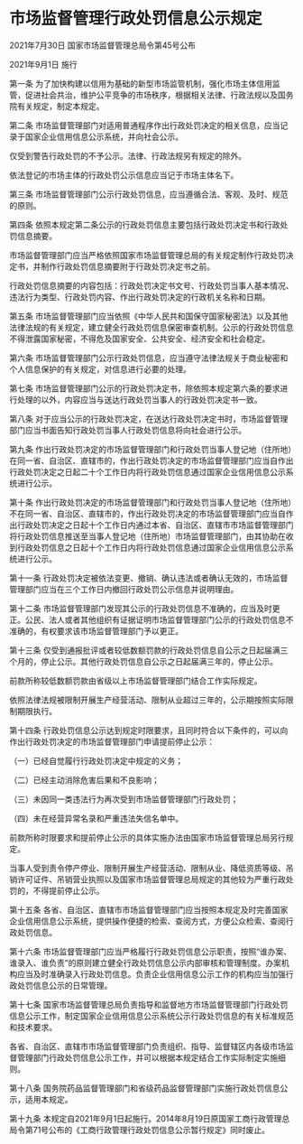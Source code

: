 # 市场监督管理行政处罚信息公示规定

2021年7月30日 国家市场监督管理总局令第45号公布

2021年9月1日 施行

第一条 为了加快构建以信用为基础的新型市场监管机制，强化市场主体信用监管，促进社会共治，维护公平竞争的市场秩序，根据相关法律、行政法规以及国务院有关规定，制定本规定。

第二条 市场监督管理部门对适用普通程序作出行政处罚决定的相关信息，应当记录于国家企业信用信息公示系统，并向社会公示。

仅受到警告行政处罚的不予公示。法律、行政法规另有规定的除外。

依法登记的市场主体的行政处罚公示信息应当记于市场主体名下。

第三条 市场监督管理部门公示行政处罚信息，应当遵循合法、客观、及时、规范的原则。

第四条 依照本规定第二条公示的行政处罚信息主要包括行政处罚决定书和行政处罚信息摘要。

市场监督管理部门应当严格依照国家市场监督管理总局的有关规定制作行政处罚决定书，并制作行政处罚信息摘要附于行政处罚决定书之前。

行政处罚信息摘要的内容包括：行政处罚决定书文号、行政处罚当事人基本情况、违法行为类型、行政处罚内容、作出行政处罚决定的行政机关名称和日期。

第五条 市场监督管理部门应当依照《中华人民共和国保守国家秘密法》以及其他法律法规的有关规定，建立健全行政处罚信息保密审查机制。公示的行政处罚信息不得泄露国家秘密，不得危及国家安全、公共安全、经济安全和社会稳定。

第六条 市场监督管理部门公示行政处罚信息，应当遵守法律法规关于商业秘密和个人信息保护的有关规定，对信息进行必要的处理。

第七条 市场监督管理部门公示的行政处罚决定书，除依照本规定第六条的要求进行处理的以外，内容应当与送达行政处罚当事人的行政处罚决定书一致。

第八条 对于应当公示的行政处罚决定，在送达行政处罚决定书时，市场监督管理部门应当书面告知行政处罚当事人行政处罚信息将向社会进行公示。

第九条 作出行政处罚决定的市场监督管理部门和行政处罚当事人登记地（住所地）在同一省、自治区、直辖市的，作出行政处罚决定的市场监督管理部门应当自作出行政处罚决定之日起二十个工作日内将行政处罚信息通过国家企业信用信息公示系统进行公示。

第十条 作出行政处罚决定的市场监督管理部门和行政处罚当事人登记地（住所地）不在同一省、自治区、直辖市的，作出行政处罚决定的市场监督管理部门应当自作出行政处罚决定之日起十个工作日内通过本省、自治区、直辖市市场监督管理部门将行政处罚信息推送至当事人登记地（住所地）市场监督管理部门，由其协助在收到行政处罚信息之日起十个工作日内将行政处罚信息通过国家企业信用信息公示系统进行公示。

第十一条 行政处罚决定被依法变更、撤销、确认违法或者确认无效的，市场监督管理部门应当在三个工作日内撤回行政处罚公示信息并说明理由。

第十二条 市场监督管理部门发现其公示的行政处罚信息不准确的，应当及时更正。公民、法人或者其他组织有证据证明市场监督管理部门公示的行政处罚信息不准确的，有权要求该市场监督管理部门予以更正。

第十三条 仅受到通报批评或者较低数额罚款的行政处罚信息自公示之日起届满三个月的，停止公示。其他行政处罚信息自公示之日起届满三年的，停止公示。

前款所称较低数额罚款由省级以上市场监督管理部门结合工作实际规定。

依照法律法规被限制开展生产经营活动、限制从业超过三年的，公示期按照实际限制期限执行。

第十四条 行政处罚信息公示达到规定时限要求，且同时符合以下条件的，可以向作出行政处罚决定的市场监督管理部门申请提前停止公示：

（一）已经自觉履行行政处罚决定中规定的义务；

（二）已经主动消除危害后果和不良影响；

（三）未因同一类违法行为再次受到市场监督管理部门行政处罚；

（四）未在经营异常名录和严重违法失信名单中。

前款所称时限要求和提前停止公示的具体实施办法由国家市场监督管理总局另行规定。

当事人受到责令停产停业、限制开展生产经营活动、限制从业、降低资质等级、吊销许可证件、吊销营业执照以及国家市场监督管理总局规定的其他较为严重行政处罚的，不得提前停止公示。

第十五条 各省、自治区、直辖市市场监督管理部门应当按照本规定及时完善国家企业信用信息公示系统，提供操作便捷的检索、查阅方式，方便公众检索、查阅行政处罚信息。

第十六条 市场监督管理部门应当严格履行行政处罚信息公示职责，按照“谁办案、谁录入、谁负责”的原则建立健全行政处罚信息公示内部审核和管理制度。办案机构应当及时准确录入行政处罚信息。负责企业信用信息公示工作的机构应当加强行政处罚信息公示的日常管理。

第十七条 国家市场监督管理总局负责指导和监督地方市场监督管理部门行政处罚信息公示工作，制定国家企业信用信息公示系统公示行政处罚信息的有关标准规范和技术要求。

各省、自治区、直辖市市场监督管理部门负责组织、指导、监督辖区内各级市场监督管理部门行政处罚信息公示工作，并可以根据本规定结合工作实际制定实施细则。

第十八条 国务院药品监督管理部门和省级药品监督管理部门实施行政处罚信息公示，适用本规定。

第十九条 本规定自2021年9月1日起施行。2014年8月19日原国家工商行政管理总局令第71号公布的《工商行政管理行政处罚信息公示暂行规定》同时废止。
